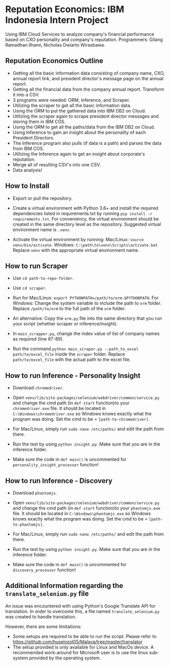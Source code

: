 # Reputation Economics: IBM Indonesia Intern Project
Using IBM Cloud Services to analyze company's financial performance based on CXO personality and company's reputation.
Programmers: Gilang Ramadhan Ilhami, Nicholas Dwiarto Wirasbawa.

## Reputation Economics Outline
- Getting all the basic information data consisting of company name, CXO, annual report link, and president director's message page on the annual report.
- Getting all the financial data from the company annual report. Transform it into a CSV.
- 3 programs were needed: ORM, Inference, and Scraper.
- Utilizing the scraper to get all the basic information data.
- Using the ORM to put the gathered data into IBM DB2 on Cloud.
- Utilizing the scraper again to scrape president director messages and storing them in IBM COS.
- Using the ORM to get all the paths/data from the IBM DB2 on Cloud.
- Using Inference to gain an insight about the personality of each President Directors.
- The Inference program also pulls (if data is a path) and parses the data from IBM COS.
- Utilizing the Inference again to get an insight about corporate's reputation.
- Merge all of resulting CSV's into one CSV.
- Data analysis!

## How to Install
- Export or pull the repository.

- Create a virtual environment with Python 3.6+ and install the required dependencies listed in requirements.txt by running  `pip install -r requirements.txt`. For conveniency, the virtual environment should be created in the same directory level as the repository. Suggested virtual environment name is `.venv`.

- Activate the virtual environment by running:
Mac/Linux: `source venv/bin/activate`. 
Windows: `C:\path\to\venv\Scripts\activate.bat`
Replace `venv` with the appropriate virtual environment name.

## How to run Scraper
- Use `cd path-to-repo-folder`.

- Use `cd scraper`.

- Run for Mac/Linux: `export PYTHONPATH=/path/to/orm:$PYTHONPATH`. For Windows: Change the system variable to include the path to `orm` folder. Replace `/path/to/orm` to the full path of the `orm` folder.

- An alternative: Copy the `orm.py` file into the same directory that you run your script (whether scraper or inference/insight).

- In `main_scrapper.py`, change the index value of list of company names as required (line 87-89).

- Run the command `python main_scraper.py --path_to_excel path/to/excel_file` inside the `scraper` folder. Replace `path/to/excel_file` with the actual path to the excel file. 

## How to run Inference - Personality Insight
- Download `chromedriver`.

- Open `venv/lib/site-packages/selenium/webdriver/common/service.py` and change the cmd path (in `def start` function)to your `chromedriver.exe` file. It should be located in `C:\Windows\chromedriver.exe` so Windows knows exactly what the program was doing. Set the cmd to be = `[path-to-chromedriver]`.

- For Mac/Linux, simply run `sudo nano /etc/paths/` and edit the path from there.

- Run the test by using `python insight.py`. Make sure that you are in the inference folder.

- Make sure the code in `def main()` is uncommented for `personality_insight_processor` function!

## How to run Inference - Discovery
- Download `phantomjs`.

- Open `venv/lib/site-packages/selenium/webdriver/common/service.py` and change the cmd path (in `def start` function)to your `phantomjs.exe` file. It should be located in `C:\Windows\phantomjs.exe` so Windows knows exactly what the program was doing. Set the cmd to be = `[path-to-phantomjs]`.

- For Mac/Linux, simply run `sudo nano /etc/paths/` and edit the path from there.

- Run the test by using `python insight.py`. Make sure that you are in the inference folder.

- Make sure the code in `def main()` is uncommented for `discovery_processor` function!

## Additional Information regarding the `translate_selenium.py` file
An issue was encountered with using Python's Google Translate API for translation. In order to overcome this, a file named `translate_selenium.py` was created to handle translation. 

However, there are some limitations:
- Some setups are required to be able to run the script. Please refer to https://github.com/huseinzol05/Malaya/tree/master/translator
- The setup provided is only available for Linux and MacOs device. A recommended work-around for Microsoft user is to use the linux sub-system provided by the operating system.
